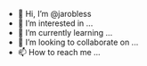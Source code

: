 - 👋 Hi, I’m @jarobless
- 👀 I’m interested in ...
- 🌱 I’m currently learning ...
- 💞️ I’m looking to collaborate on ...
- 📫 How to reach me ...

<!---
jarobless/jarobless is a ✨ special ✨ repository because its `README.md` (this file) appears on your GitHub profile.
You can click the Preview link to take a look at your changes.
--->
